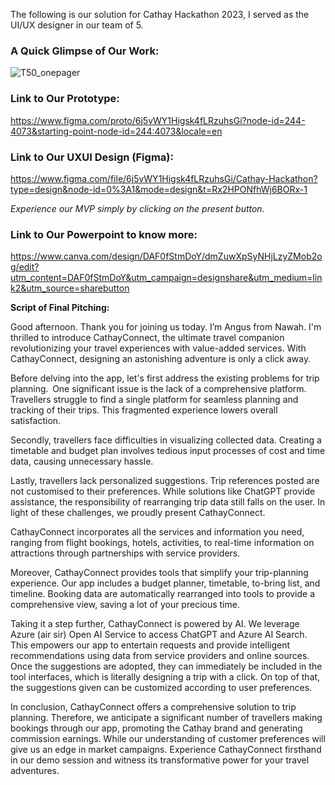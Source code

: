 The following is our solution for Cathay Hackathon 2023, I served as the UI/UX designer in our team of 5.

### **A Quick Glimpse of Our Work:**

![T50_onepager](https://github.com/angusf777/Cathay-Hackathon-2023/assets/114798767/2917164c-d6b2-4481-b0b6-1b57d364a1b2)

### **Link to Our Prototype:**
https://www.figma.com/proto/6j5vWY1Higsk4fLRzuhsGi?node-id=244-4073&starting-point-node-id=244:4073&locale=en

### **Link to Our UXUI Design (Figma):**

https://www.figma.com/file/6j5vWY1Higsk4fLRzuhsGi/Cathay-Hackathon?type=design&node-id=0%3A1&mode=design&t=Rx2HPONfhWj6BORx-1

_Experience our MVP simply by clicking on the present button._

### **Link to Our Powerpoint to know more:**

https://www.canva.com/design/DAF0fStmDoY/dmZuwXpSyNHjLzyZMob2og/edit?utm_content=DAF0fStmDoY&utm_campaign=designshare&utm_medium=link2&utm_source=sharebutton

**Script of Final Pitching:**

Good afternoon. Thank you for joining us today. I’m Angus from Nawah. I'm thrilled to introduce CathayConnect, the ultimate travel companion revolutionizing your travel experiences with value-added services. With CathayConnect, designing an astonishing adventure is only a click away. 
 
Before delving into the app, let's first address the existing problems for trip planning.  
One significant issue is the lack of a comprehensive platform. Travellers struggle to find a single platform for seamless planning and tracking of their trips. This fragmented experience lowers overall satisfaction. 
 
Secondly, travellers face difficulties in visualizing collected data. Creating a timetable and budget plan involves tedious input processes of cost and time data, causing unnecessary hassle.  
 
Lastly, travellers lack personalized suggestions. Trip references posted are not customised to their preferences. While solutions like ChatGPT provide assistance, the responsibility of rearranging trip data still falls on the user. In light of these challenges, we proudly present CathayConnect. 
 
CathayConnect incorporates all the services and information you need, ranging from flight bookings, hotels, activities, to real-time information on attractions through partnerships with service providers. 
 
Moreover, CathayConnect provides tools that simplify your trip-planning experience. Our app includes a budget planner, timetable, to-bring list, and timeline. Booking data are automatically rearranged into tools to provide a comprehensive view, saving a lot of your precious time. 
 
Taking it a step further, CathayConnect is powered by AI. We leverage Azure (air sir) Open AI Service to access ChatGPT and Azure AI Search. This empowers our app to entertain requests and provide intelligent recommendations using data from service providers and online sources. Once the suggestions are adopted, they can immediately be included in the tool interfaces, which is literally designing a trip with a click. On top of that, the suggestions given can be customized according to user preferences. 
 
In conclusion, CathayConnect offers a comprehensive solution to trip planning. Therefore, we anticipate a significant number of travellers making bookings through our app, promoting the Cathay brand and generating commission earnings. While our understanding of customer preferences will give us an edge in market campaigns. Experience CathayConnect firsthand in our demo session and witness its transformative power for your travel adventures.
